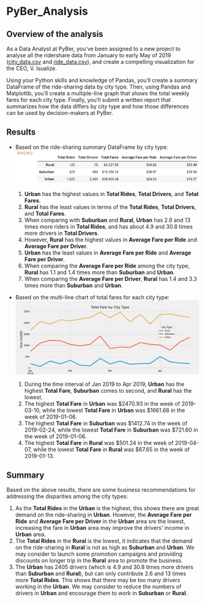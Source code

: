 # PyBer_Analysis

## Overview of the analysis
As a Data Analyst at PyBer, you've been assigned to a new project to analyse all the ridershare data from January to early May of 2019 ([city_data.csv](Resources/city_data.csv) and [ride_data.csv](Resources/ride_data.csv)), and create a compelling visualization for the CEO, V. Isualize.

Using your Python skills and knowledge of Pandas, you’ll create a summary DataFrame of the ride-sharing data by city type. Then, using Pandas and Matplotlib, you’ll create a multiple-line graph that shows the total weekly fares for each city type. Finally, you’ll submit a written report that summarizes how the data differs by city type and how those differences can be used by decision-makers at PyBer.

## Results

- Based on the ride-sharing summary DataFrame by city type:
![PyBer Summary DataFrame](analysis/PyBer_Summary_DataFrame.png)
    1. **Urban** has the highest values in **Total Rides**, **Total Drivers**, and **Total Fares**.
    2. **Rural** has the least values in terms of the **Total Rides**, **Total Drivers**, and **Total Fares**.
    3. When comparing with **Suburban** and **Rural**, **Urban** has 2.6 and 13 times more riders in **Total Rides**, and has about 4.9 and 30.8 times more drivers in **Total Drivers**.
    4. However, **Rural** has the highest values in **Average Fare per Ride** and **Average Fare per Driver**.
    5. **Urban** has the least values in **Average Fare per Ride** and **Average Fare per Driver**.
    6. When comparing the **Average Fare per Ride** among the city type, **Rural** has 1.1 and 1.4 times more than **Suburban** and **Urban**.
    7. When comparing the **Average Fare per Driver**, **Rural** has 1.4 and 3.3 times more than **Suburban** and **Urban**.

- Based on the multi-line chart of total fares for each city type:
![PyBer Fare Summary Chart](analysis/PyBer_fare_summary.png)
    1. During the time interval of Jan 2019 to Apr 2019, **Urban** has the highest **Total Fare**, **Suburban** comes to second, and **Rural** has the lowest.
    2. The highest **Total Fare** in **Urban** was $2470.93 in the week of 2019-03-10, while the lowest **Total Fare** in **Urban** was $1661.68 in the week of 2019-01-06.
    3. The highest **Total Fare** in **Suburban** was $1412.74 in the week of 2019-02-24, while the lowest **Total Fare** in **Suburban** was $721.60 in the week of 2019-01-06.
    4. The highest **Total Fare** in **Rural** was $501.24 in the week of 2019-04-07, while the lowest **Total Fare** in **Rural** was $67.65 in the week of 2019-01-13.

## Summary
 Based on the above results, there are some business recommendations for addressing the disparities among the city types:
 1. As the **Total Rides** in the **Urban** is the highest, this shows there are great demand on the ride-sharing in **Urban**. However, the **Average Fare per Ride** and **Average Fare per Driver** in the **Urban** area sre the lowest, increasing the fare in **Urban** area may improve the drivers' income in **Urban** area.
 2. The **Total Rides** in the **Rural** is the lowest, it indicates that the demand on the ride-sharing in **Rural** is not as high as **Suburban** and **Urban**. We may consider to launch some promotion campaigns and providing discounts on longer trip in the **Rural** area to promote the business.
 3. The **Urban** has 2405 drivers (which is 4.9 and 30.8 times more drivers than **Suburban** and **Rural**), but can only contribute 2.6 and 13 times more **Total Rides**. This shows that there may be too many drivers working in the **Urban**. We may consider to reduce the numbers of drivers in **Urban** and encourage them to work in **Suburban** or **Rural**.
 
